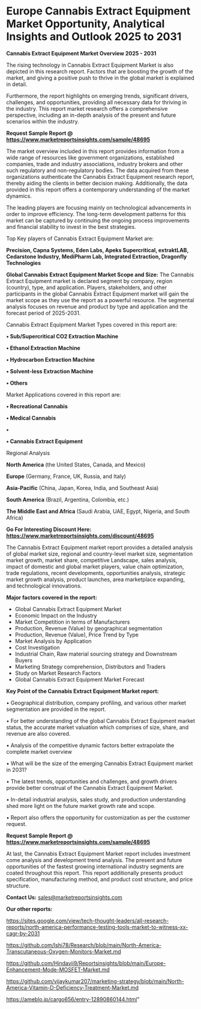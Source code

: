 # Europe Cannabis Extract Equipment Market Opportunity, Analytical Insights and Outlook 2025 to 2031

<Strong> Cannabis Extract Equipment Market Overview 2025 - 2031</strong>

The rising technology in Cannabis Extract Equipment Market is also depicted in this research report. Factors that are boosting the growth of the market, and giving a positive push to thrive in the global market is explained in detail.

Furthermore, the report highlights on emerging trends, significant drivers, challenges, and opportunities, providing all necessary data for thriving in the industry. This report market research offers a comprehensive perspective, including an in-depth analysis of the present and future scenarios within the industry.

<strong>Request Sample Report @ <a href=https://www.marketreportsinsights.com/sample/48695>https://www.marketreportsinsights.com/sample/48695</a></strong>

The market overview included in this report provides information from a wide range of resources like government organizations, established companies, trade and industry associations, industry brokers and other such regulatory and non-regulatory bodies. The data acquired from these organizations authenticate the Cannabis Extract Equipment research report, thereby aiding the clients in better decision making. Additionally, the data provided in this report offers a contemporary understanding of the market dynamics.

The leading players are focusing mainly on technological advancements in order to improve efficiency. The long-term development patterns for this market can be captured by continuing the ongoing process improvements and financial stability to invest in the best strategies.

Top Key players of Cannabis Extract Equipment Market are:

<strong>Precision, Capna Systems, Eden Labs, Apeks Supercritical, extraktLAB, Cedarstone Industry, MediPharm Lab, Integrated Extraction, Dragonfly Technologies</strong>

<strong><b>Global Cannabis Extract Equipment Market Scope and Size:</b></strong>
The Cannabis Extract Equipment market is declared segment by company, region (country), type, and application. Players, stakeholders, and other participants in the global Cannabis Extract Equipment market will gain the market scope as they use the report as a powerful resource. The segmental analysis focuses on revenue and product by type and application and the forecast period of 2025-2031.

Cannabis Extract Equipment Market Types covered in this report are:

<strong>•  Sub/Supercritical CO2 Extraction Machine

•  Ethanol Extraction Machine

•  Hydrocarbon Extraction Machine

•  Solvent-less Extraction Machine

•  Others</strong>

Market Applications covered in this report are:

<strong>•  Recreational Cannabis

•  Medical Cannabis

•  

•  Cannabis Extract Equipment</strong> 

Regional Analysis

<strong>North America</strong> (the United States, Canada, and Mexico)

<strong>Europe</strong> (Germany, France, UK, Russia, and Italy)

<strong>Asia-Pacific</strong> (China, Japan, Korea, India, and Southeast Asia)

<strong>South America</strong> (Brazil, Argentina, Colombia, etc.)

<strong>The Middle East and Africa</strong> (Saudi Arabia, UAE, Egypt, Nigeria, and South Africa)

<strong>Go For Interesting Discount Here: <a href=https://www.marketreportsinsights.com/discount/48695>https://www.marketreportsinsights.com/discount/48695</a></strong>

The Cannabis Extract Equipment market report provides a detailed analysis of global market size, regional and country-level market size, segmentation market growth, market share, competitive Landscape, sales analysis, impact of domestic and global market players, value chain optimization, trade regulations, recent developments, opportunities analysis, strategic market growth analysis, product launches, area marketplace expanding, and technological innovations.

<strong><b>Major factors covered in the report:</b></strong>
<ul>
  <li>Global Cannabis Extract Equipment Market </li>
  <li>Economic Impact on the Industry</li>
  <li>Market Competition in terms of Manufacturers</li>
  <li>Production, Revenue (Value) by geographical segmentation</li>
  <li>Production, Revenue (Value), Price Trend by Type</li>
  <li>Market Analysis by Application</li>
  <li>Cost Investigation</li>
  <li>Industrial Chain, Raw material sourcing strategy and Downstream Buyers</li>
  <li>Marketing Strategy comprehension, Distributors and Traders</li>
  <li>Study on Market Research Factors</li>
  <li>Global Cannabis Extract Equipment Market Forecast</li>
</ul>

<strong><b>Key Point of the Cannabis Extract Equipment Market report:</b></strong>

• Geographical distribution, company profiling, and various other market segmentation are provided in the report.

• For better understanding of the global Cannabis Extract Equipment market status, the accurate market valuation which comprises of size, share, and revenue are also covered.

• Analysis of the competitive dynamic factors better extrapolate the complete market overview

• What will be the size of the emerging Cannabis Extract Equipment market in 2031?

• The latest trends, opportunities and challenges, and growth drivers provide better construal of the Cannabis Extract Equipment Market.

• In-detail industrial analysis, sales study, and production understanding shed more light on the future market growth rate and scope.

• Report also offers the opportunity for customization as per the customer request.

<strong>Request Sample Report @ <a href=https://www.marketreportsinsights.com/sample/48695>https://www.marketreportsinsights.com/sample/48695</a></strong>

At last, the Cannabis Extract Equipment Market report includes investment come analysis and development trend analysis. The present and future opportunities of the fastest growing international industry segments are coated throughout this report. This report additionally presents product specification, manufacturing method, and product cost structure, and price structure.

<strong>Contact Us:</strong>
sales@marketreportsinsights.com

<strong>Our other reports:</strong>

<a href=https://sites.google.com/view/tech-thought-leaders/all-research-reports/north-america-performance-testing-tools-market-to-witness-xx-cagr-by-2031>https://sites.google.com/view/tech-thought-leaders/all-research-reports/north-america-performance-testing-tools-market-to-witness-xx-cagr-by-2031</a>

<a href=https://github.com/Ishi78/Research/blob/main/North-America-Transcutaneous-Oxygen-Monitors-Market.md>https://github.com/Ishi78/Research/blob/main/North-America-Transcutaneous-Oxygen-Monitors-Market.md</a>

<a href=https://github.com/Hindavii9/Reportsinsights/blob/main/Europe-Enhancement-Mode-MOSFET-Market.md>https://github.com/Hindavii9/Reportsinsights/blob/main/Europe-Enhancement-Mode-MOSFET-Market.md</a>

<a href=https://github.com/vijaykumar207/marketing-strategy/blob/main/North-America-Vitamin-D-Deficiency-Treatment-Market.md>https://github.com/vijaykumar207/marketing-strategy/blob/main/North-America-Vitamin-D-Deficiency-Treatment-Market.md</a>

<a href=https://ameblo.jp/cargo656/entry-12890860144.html>https://ameblo.jp/cargo656/entry-12890860144.html</a>"

